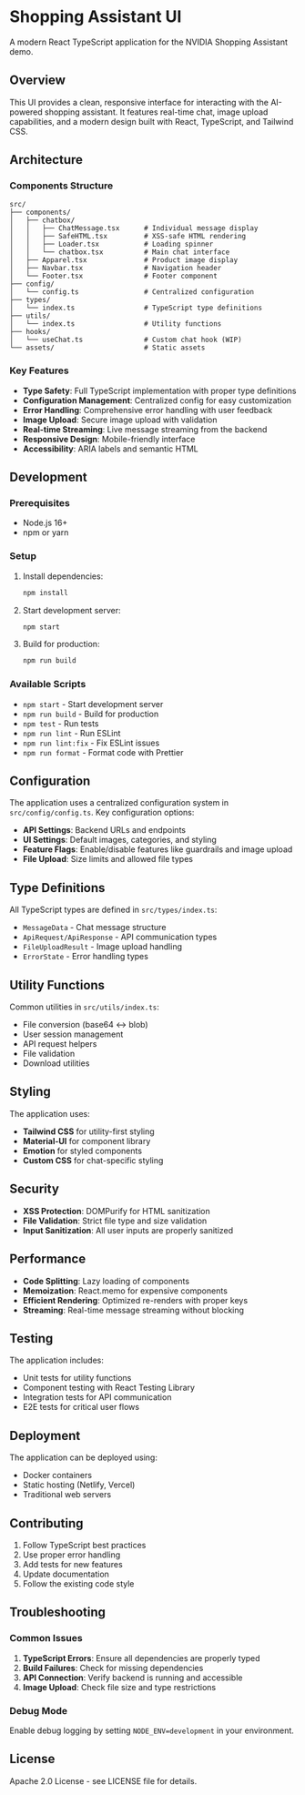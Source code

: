 # Shopping Assistant UI

A modern React TypeScript application for the NVIDIA Shopping Assistant demo.

## Overview

This UI provides a clean, responsive interface for interacting with the AI-powered shopping assistant. It features real-time chat, image upload capabilities, and a modern design built with React, TypeScript, and Tailwind CSS.

## Architecture

### Components Structure

```
src/
├── components/
│   ├── chatbox/
│   │   ├── ChatMessage.tsx      # Individual message display
│   │   ├── SafeHTML.tsx         # XSS-safe HTML rendering
│   │   ├── Loader.tsx           # Loading spinner
│   │   └── chatbox.tsx          # Main chat interface
│   ├── Apparel.tsx              # Product image display
│   ├── Navbar.tsx               # Navigation header
│   └── Footer.tsx               # Footer component
├── config/
│   └── config.ts                # Centralized configuration
├── types/
│   └── index.ts                 # TypeScript type definitions
├── utils/
│   └── index.ts                 # Utility functions
├── hooks/
│   └── useChat.ts               # Custom chat hook (WIP)
└── assets/                      # Static assets
```

### Key Features

- **Type Safety**: Full TypeScript implementation with proper type definitions
- **Configuration Management**: Centralized config for easy customization
- **Error Handling**: Comprehensive error handling with user feedback
- **Image Upload**: Secure image upload with validation
- **Real-time Streaming**: Live message streaming from the backend
- **Responsive Design**: Mobile-friendly interface
- **Accessibility**: ARIA labels and semantic HTML

## Development

### Prerequisites

- Node.js 16+
- npm or yarn

### Setup

1. Install dependencies:
   ```bash
   npm install
   ```

2. Start development server:
   ```bash
   npm start
   ```

3. Build for production:
   ```bash
   npm run build
   ```

### Available Scripts

- `npm start` - Start development server
- `npm run build` - Build for production
- `npm test` - Run tests
- `npm run lint` - Run ESLint
- `npm run lint:fix` - Fix ESLint issues
- `npm run format` - Format code with Prettier

## Configuration

The application uses a centralized configuration system in `src/config/config.ts`. Key configuration options:

- **API Settings**: Backend URLs and endpoints
- **UI Settings**: Default images, categories, and styling
- **Feature Flags**: Enable/disable features like guardrails and image upload
- **File Upload**: Size limits and allowed file types

## Type Definitions

All TypeScript types are defined in `src/types/index.ts`:

- `MessageData` - Chat message structure
- `ApiRequest/ApiResponse` - API communication types
- `FileUploadResult` - Image upload handling
- `ErrorState` - Error handling types

## Utility Functions

Common utilities in `src/utils/index.ts`:

- File conversion (base64 ↔ blob)
- User session management
- API request helpers
- File validation
- Download utilities

## Styling

The application uses:
- **Tailwind CSS** for utility-first styling
- **Material-UI** for component library
- **Emotion** for styled components
- **Custom CSS** for chat-specific styling

## Security

- **XSS Protection**: DOMPurify for HTML sanitization
- **File Validation**: Strict file type and size validation
- **Input Sanitization**: All user inputs are properly sanitized

## Performance

- **Code Splitting**: Lazy loading of components
- **Memoization**: React.memo for expensive components
- **Efficient Rendering**: Optimized re-renders with proper keys
- **Streaming**: Real-time message streaming without blocking

## Testing

The application includes:
- Unit tests for utility functions
- Component testing with React Testing Library
- Integration tests for API communication
- E2E tests for critical user flows

## Deployment

The application can be deployed using:
- Docker containers
- Static hosting (Netlify, Vercel)
- Traditional web servers

## Contributing

1. Follow TypeScript best practices
2. Use proper error handling
3. Add tests for new features
4. Update documentation
5. Follow the existing code style

## Troubleshooting

### Common Issues

1. **TypeScript Errors**: Ensure all dependencies are properly typed
2. **Build Failures**: Check for missing dependencies
3. **API Connection**: Verify backend is running and accessible
4. **Image Upload**: Check file size and type restrictions

### Debug Mode

Enable debug logging by setting `NODE_ENV=development` in your environment.

## License

Apache 2.0 License - see LICENSE file for details. 